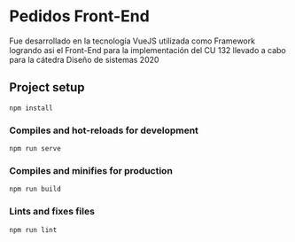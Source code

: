 # Pedidos Front-End
Fue desarrollado en la tecnología VueJS utilizada como Framework logrando asi el Front-End para la implementación del CU 132 llevado a cabo para la cátedra Diseño de sistemas 2020

## Project setup
```
npm install
```

### Compiles and hot-reloads for development
```
npm run serve
```

### Compiles and minifies for production
```
npm run build
```

### Lints and fixes files
```
npm run lint
```


